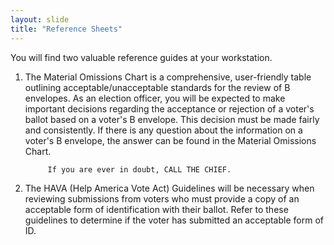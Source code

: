 ```yaml
---
layout: slide
title: "Reference Sheets"
---
```

You will find two valuable reference guides at your workstation.  
1.	 The Material Omissions Chart is a comprehensive, user-friendly table outlining acceptable/unacceptable standards for the review of B envelopes.  As an election officer, you will be expected to make important decisions regarding the acceptance or rejection of a voter's ballot based on a voter's B envelope.  This decision must be made fairly and consistently.  If there is any question about the information on a voter's B envelope, the answer can be found in the Material Omissions Chart.

              If you are ever in doubt, CALL THE CHIEF.

2.	The HAVA (Help America Vote Act) Guidelines will be necessary when reviewing submissions from voters who must provide a copy of an acceptable form of identification with their ballot.  Refer to these guidelines to determine if the voter has submitted an acceptable form of ID.